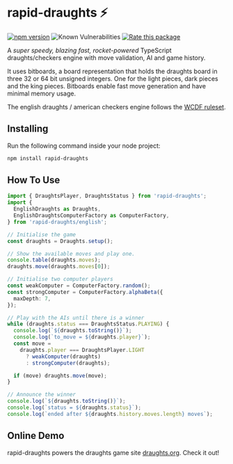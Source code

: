 # rapid-draughts ⚡

[![npm version](https://badge.fury.io/js/rapid-draughts.svg)](https://badge.fury.io/js/rapid-draughts)
![Known Vulnerabilities](https://snyk.io/test/github/loks0n/rapid-draughts/badge.svg)
[![Rate this package](https://badges.openbase.com/js/rating/rapid-draughts.svg?token=/77JnIKVV7NQ7BIczx1vhuQkBGB36XeU4yE/bn7qiC4=)](https://openbase.com/js/rapid-draughts?utm_source=embedded&amp;utm_medium=badge&amp;utm_campaign=rate-badge)

A *super speedy, blazing fast, rocket-powered* TypeScript draughts/checkers engine with move validation, AI and game history.

It uses bitboards, a board representation that holds the draughts board in three 32 or 64 bit unsigned integers. One for the light pieces, dark pieces and the king pieces. Bitboards enable fast move generation and have minimal memory usage.

The english draughts / american checkers engine follows the [WCDF ruleset](https://www.wcdf.net/rules.htm).

## Installing

Run the following command inside your node project:
```bash
npm install rapid-draughts
```

## How To Use

```typescript
import { DraughtsPlayer, DraughtsStatus } from 'rapid-draughts';
import {
  EnglishDraughts as Draughts,
  EnglishDraughtsComputerFactory as ComputerFactory,
} from 'rapid-draughts/english';

// Initialise the game
const draughts = Draughts.setup();

// Show the available moves and play one.
console.table(draughts.moves);
draughts.move(draughts.moves[0]);

// Initialise two computer players
const weakComputer = ComputerFactory.random();
const strongComputer = ComputerFactory.alphaBeta({
  maxDepth: 7,
});

// Play with the AIs until there is a winner
while (draughts.status === DraughtsStatus.PLAYING) {
  console.log(`${draughts.toString()}`);
  console.log(`to_move = ${draughts.player}`);
  const move =
    draughts.player === DraughtsPlayer.LIGHT
      ? weakComputer(draughts)
      : strongComputer(draughts);

  if (move) draughts.move(move);
}

// Announce the winner
console.log(`${draughts.toString()}`);
console.log(`status = ${draughts.status}`);
console.log(`ended after ${draughts.history.moves.length} moves`);

```

## Online Demo

rapid-draughts powers the draughts game site [draughts.org](https://draughts.org/). Check it out!
